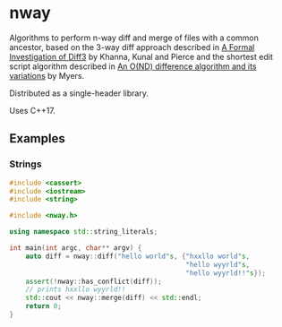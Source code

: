 # nway 

Algorithms to perform n-way diff and merge of files with a common
ancestor, based on the 3-way diff approach described in [A Formal
Investigation of
Diff3](http://www.cis.upenn.edu/~bcpierce/papers/diff3-short.pdf)
by Khanna, Kunal and Pierce and the shortest edit script
algorithm described in [An O(ND) difference algorithm and its
variations](http://www.xmailserver.org/diff2.pdf) by Myers.

Distributed as a single-header library.

Uses C++17.

## Examples

### Strings

```c++
#include <cassert>
#include <iostream>
#include <string>

#include <nway.h>

using namespace std::string_literals;

int main(int argc, char** argv) {
    auto diff = nway::diff("hello world"s, {"hxxllo world"s,
                                            "hello wyyrld"s,
                                            "hello wyyrld!!"s});
    assert(!nway::has_conflict(diff));
    // prints hxxllo wyyrld!!
    std::cout << nway::merge(diff) << std::endl;
    return 0;
}
```
